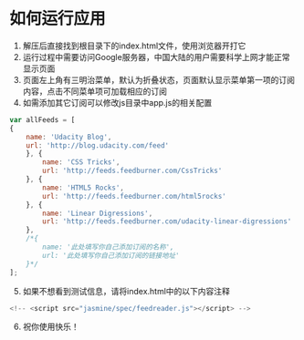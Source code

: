 
# 如何运行应用


1. 解压后直接找到根目录下的index.html文件，使用浏览器开打它
2. 运行过程中需要访问Google服务器，中国大陆的用户需要科学上网才能正常显示页面
3. 页面左上角有三明治菜单，默认为折叠状态，页面默认显示菜单第一项的订阅内容，点击不同菜单项可加载相应的订阅
4. 如需添加其它订阅可以修改js目录中app.js的相关配置
```js
var allFeeds = [
{
	name: 'Udacity Blog',
	url: 'http://blog.udacity.com/feed'
	}, {
		name: 'CSS Tricks',
		url: 'http://feeds.feedburner.com/CssTricks'
	}, {
		name: 'HTML5 Rocks',
		url: 'http://feeds.feedburner.com/html5rocks'
	}, {
		name: 'Linear Digressions',
		url: 'http://feeds.feedburner.com/udacity-linear-digressions'
	},
	/*{
		name: '此处填写你自己添加订阅的名称',
		url: '此处填写你自己添加订阅的链接地址'
	}*/
];
```
5. 如果不想看到测试信息，请将index.html中的以下内容注释
```js
<!-- <script src="jasmine/spec/feedreader.js"></script> -->
```
6. 祝你使用快乐！